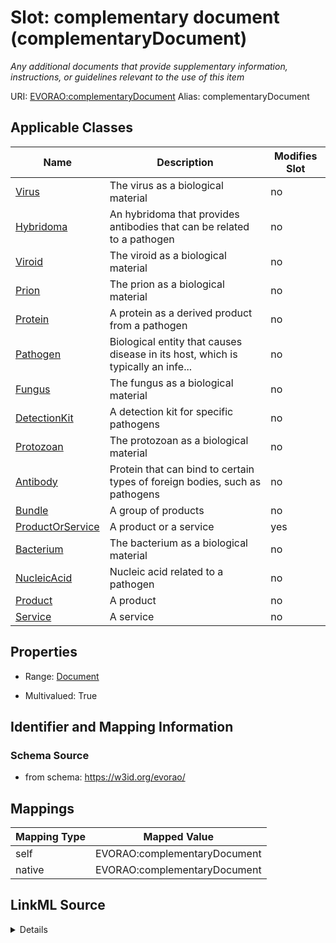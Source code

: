 

# Slot: complementary document (complementaryDocument) 


_Any additional documents that provide supplementary information, instructions, or guidelines relevant to the use of this item_





URI: [EVORAO:complementaryDocument](https://w3id.org/evorao/complementaryDocument)
Alias: complementaryDocument

<!-- no inheritance hierarchy -->





## Applicable Classes

| Name | Description | Modifies Slot |
| --- | --- | --- |
| [Virus](Virus.md) | The virus as a biological material |  no  |
| [Hybridoma](Hybridoma.md) | An hybridoma that provides antibodies that can be related to a pathogen |  no  |
| [Viroid](Viroid.md) | The viroid as a biological material |  no  |
| [Prion](Prion.md) | The prion as a biological material |  no  |
| [Protein](Protein.md) | A protein as a derived product from a pathogen |  no  |
| [Pathogen](Pathogen.md) | Biological entity that causes disease in its host, which is typically an infe... |  no  |
| [Fungus](Fungus.md) | The fungus as a biological material |  no  |
| [DetectionKit](DetectionKit.md) | A detection kit for specific pathogens |  no  |
| [Protozoan](Protozoan.md) | The protozoan as a biological material |  no  |
| [Antibody](Antibody.md) | Protein that can bind to certain types of foreign bodies, such as pathogens |  no  |
| [Bundle](Bundle.md) | A group of products |  no  |
| [ProductOrService](ProductOrService.md) | A product or a service |  yes  |
| [Bacterium](Bacterium.md) | The bacterium as a biological material |  no  |
| [NucleicAcid](NucleicAcid.md) | Nucleic acid related to a pathogen |  no  |
| [Product](Product.md) | A product |  no  |
| [Service](Service.md) | A service |  no  |







## Properties

* Range: [Document](Document.md)

* Multivalued: True





## Identifier and Mapping Information







### Schema Source


* from schema: https://w3id.org/evorao/




## Mappings

| Mapping Type | Mapped Value |
| ---  | ---  |
| self | EVORAO:complementaryDocument |
| native | EVORAO:complementaryDocument |




## LinkML Source

<details>
```yaml
name: complementaryDocument
description: Any additional documents that provide supplementary information, instructions,
  or guidelines relevant to the use of this item
title: complementary document
from_schema: https://w3id.org/evorao/
rank: 1000
alias: complementaryDocument
domain_of:
- ProductOrService
range: Document
required: false
multivalued: true

```
</details>